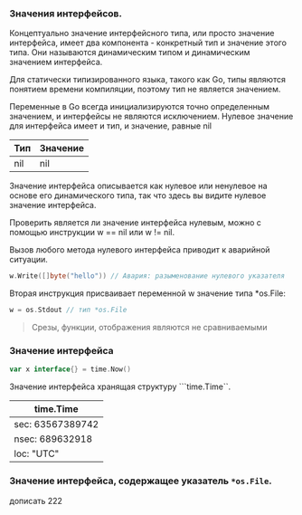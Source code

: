 ### Значения интерфейсов.

Концептуально значение интерфейсного типа, или просто значение интерфейса,
имеет два компонента - конкретный тип и значение этого типа.
Они называются динамическим типом и динамическим значением интерфейса.

Для статически типизированного языка, такого как Go,
типы являются понятием времени компиляции, поэтому тип не является значением.

Переменные в Go всегда инициализируются точно определенным значением,
и интерфейсы не являются исключением.
Нулевое значение для интерфейса имеет и тип, и значение, равные nil


|  Тип     | Значение |
|----------|----------|
| nil      | nil      |

Значение интерфейса описывается как нулевое или ненулевое на основе его
динамического типа, так что здесь вы видите нулевое значение интерфейса.

Проверить является ли значение интерфейса нулевым, можно с помощью инструкции w == nil
или w != nil.

Вызов любого метода нулевого интерфейса приводит к аварийной ситуации.
```go
w.Write([]byte("hello")) // Авария: разыменование нулевого указателя  
```

Вторая инструкция присваивает переменной w значение типа *os.File:
```go
w = os.Stdout // тип *os.File
```


> Срезы, функции, отображения являются не сравниваемыми


### Значение интерфейса

```go
var x interface{} = time.Now() 
```

Значение интерфейса хранящая структуру ```time.Time``. 

| time.Time         | 
|-------------------|
| sec:  63567389742 |
| nsec: 689632918   |
| loc:  "UTC"       |


### Значение интерфейса, содержащее указатель ```*os.File```.

дописать 222